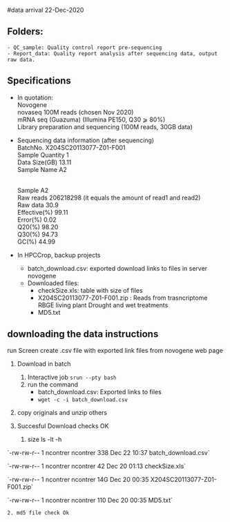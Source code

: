 #data arrival 22-Dec-2020

## Folders:
	- QC_sample: Quality control report pre-sequencing 
	- Report_data: Quality report analysis after sequencing data, output raw data.


## Specifications
- In quotation:
	<br>Novogene
	<br>novaseq	100M reads (chosen Nov 2020)
	<br>mRNA seq (Guazuma) (Illumina PE150, Q30 ⩾ 80%)
	<br>Library preparation and sequencing (100M reads, 30GB data)

- Sequencing data information (after sequencing)
	<br>BatchNo. X204SC20113077-Z01-F001
	<br>Sample Quantity 1
	<br>Data Size(GB) 13.11
	<br>Sample Name A2


	<br>Sample A2
	<br>Raw reads 206218298 (it equals the amount of read1 and read2)
	<br>Raw data 30.9
	<br>Effective(%) 99.11
	<br>Error(%) 0.02
	<br>Q20(%) 98.20
	<br>Q30(%) 94.73
	<br>GC(%) 44.99
							

- In HPCCrop, backup projects
	- batch_download.csv: exported download links to files in server novogene
	- Downloaded files:
        - checkSize.xls: table with size of files
        - X204SC20113077-Z01-F001.zip : Reads from trasncriptome RBGE living plant Drought and wet treatments
        - MD5.txt

## downloading the data instructions
run Screen
create .csv file with exported link files from novogene web page

1. Download in batch
	1. Interactive job `srun --pty bash`
	2. run the command
		- batch_download.csv: Exported links to files
		- `wget -c -i batch_download.csv`
 
2. copy originals and unzip others

3. Succesful Download checks OK
	1. size ls -lt -h
<p>`-rw-rw-r-- 1 ncontrer ncontrer 338 Dec 22 10:37 batch_download.csv`
<p>`-rw-rw-r-- 1 ncontrer ncontrer  42 Dec 20 01:13 checkSize.xls`
<p>`-rw-rw-r-- 1 ncontrer ncontrer 14G Dec 20 00:35 X204SC20113077-Z01-F001.zip`
<p>`-rw-rw-r-- 1 ncontrer ncontrer 110 Dec 20 00:35 MD5.txt`

	2. md5 file check Ok
